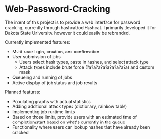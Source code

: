 Web-Password-Cracking
=====================

The intent of this project is to provide a web interface for password cracking, currently through hashcat/oclHashcat. I primarily developed it for Dakota State University, however it could easily be rebranded.

Currently implemented features:

* Multi-user login, creation, and confirmation
* User submission of jobs
  * Users select hash types, paste in hashes, and select attack type
  * Attack types include brute force (?a?a?a?a?a?a?a?a?a) and custom mask
* Queueing and running of jobs
* Active display of job status and job results

Planned features:

* Populating graphs with actual statistics
* Adding additional attack types (dictionary, rainbow table)
* Implementing job runtime limits
* Based on those limits, provide users with an estimated time of completion/start based on what's currently in the queue
* Functionality where users can lookup hashes that have already been cracked
